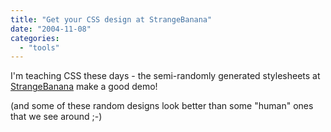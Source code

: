 ```yaml
---
title: "Get your CSS design at StrangeBanana"
date: "2004-11-08"
categories: 
  - "tools"
---
```


I'm teaching CSS these days - the semi-randomly generated stylesheets at [StrangeBanana](http://www.strangebanana.com) make a good demo!

(and some of these random designs look better than some "human" ones that we see around ;-)
